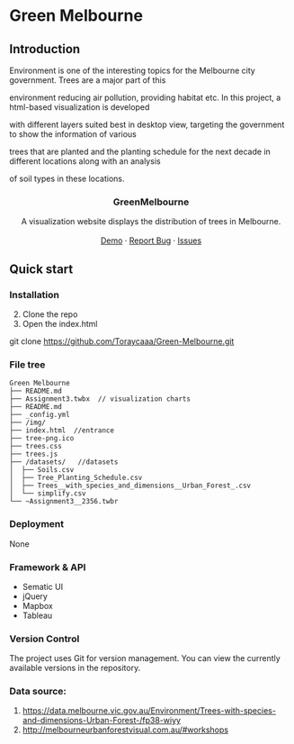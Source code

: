 # Green Melbourne

## Introduction

Environment is one of the interesting topics for the Melbourne city government. Trees are a major part of this 

environment reducing air pollution, providing habitat etc. In this project, a html-based visualization is developed 

with different layers suited best in desktop view, targeting the government to show the information of various 

trees that are planted and the planting schedule for the next decade in different locations along with an analysis 

of soil types in these locations. 

  <h3 align="center">GreenMelbourne</h3>
  <p align="center">
    A visualization website displays the distribution of trees in Melbourne.
    <br />
    <br />
    <a href="https://toraycaaa.github.io/Green-Melbourne/">Demo</a>
    ·
    <a href="https://github.com/Toraycaaa/Green-Melbourne/issues">Report Bug</a>
    ·
    <a href="https://github.com/Toraycaaa/Green-Melbourne/issues">Issues</a>
  </p>

## Quick start

### **Installation**

2. Clone the repo
2. Open the index.html

git clone https://github.com/Toraycaaa/Green-Melbourne.git

### File tree

```
Green Melbourne 
├── README.md
├── Assignment3.twbx  // visualization charts
├── README.md
├── _config.yml
├── /img/
├── index.html  //entrance
├── tree-png.ico
├── trees.css
├── trees.js
├── /datasets/   //datasets
│  ├── Soils.csv
│  ├── Tree_Planting_Schedule.csv
│  ├── Trees__with_species_and_dimensions__Urban_Forest_.csv
│  └── simplify.csv
└── ~Assignment3__2356.twbr

```

### Deployment

None

### Framework & API

- Sematic UI
- jQuery
- Mapbox
- Tableau

### Version Control

The project uses Git for version management. You can view the currently available versions in the repository. 

### Data source: 

1. https://data.melbourne.vic.gov.au/Environment/Trees-with-species-and-dimensions-Urban-Forest-/fp38-wiyy
2. http://melbourneurbanforestvisual.com.au/#workshops
